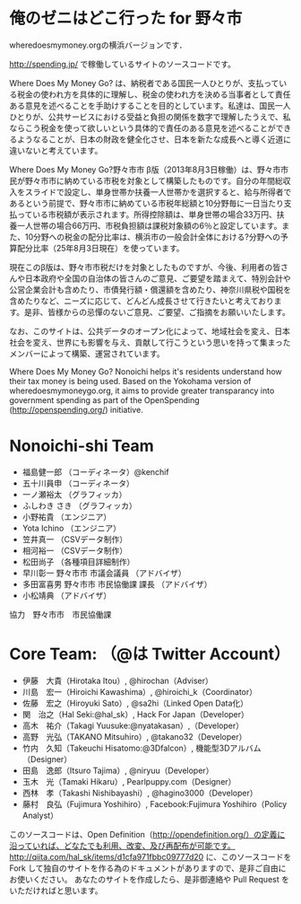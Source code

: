 # 俺のゼニはどこ行った for 野々市

wheredoesmymoney.orgの横浜バージョンです．

http://spending.jp/ で稼働しているサイトのソースコードです。

Where Does My Money Go? は、納税者である国民一人ひとりが、支払っている税金の使われ方を具体的に理解し、税金の使われ方を決める当事者として責任ある意見を述べることを手助けすることを目的としています。私達は、国民一人ひとりが、公共サービスにおける受益と負担の関係を数字で理解したうえで、私ならこう税金を使って欲しいという具体的で責任のある意見を述べることができるようなることが、日本の財政を健全化させ、日本を新たな成長へと導く近道に違いないと考えています。

Where Does My Money Go?野々市市 β版（2013年8月3日稼働）は、野々市市民が野々市市に納めている市税を対象として構築したものです。自分の年間総収入をスライドで設定し、単身世帯か扶養一人世帯かを選択すると、給与所得者であるという前提で、野々市市に納めている市税年総額と10分野毎に一日当たり支払っている市税額が表示されます。所得控除額は、単身世帯の場合33万円、扶養一人世帯の場合66万円、市税負担額は課税対象額の6％と設定しています。また、10分野への税金の配分比率は、横浜市の一般会計全体における?分野への予算配分比率（25年8月3日現在）を使っています。

現在このβ版は、野々市市税だけを対象としたものですが、今後、利用者の皆さんや日本政府や全国の自治体の皆さんのご意見、ご要望を踏まえて、特別会計や公営企業会計も含めたり、市債発行額・償還額を含めたり、神奈川県税や国税を含めたりなど、ニーズに応じて、どんどん成長させて行きたいと考えております。是非、皆様からの忌憚のないご意見、ご要望、ご指摘をお願いいたします。

なお、このサイトは、公共データのオープン化によって、地域社会を変え、日本社会を変え、世界にも影響を与え、貢献して行こうという思いを持って集まったメンバーによって構築、運営されています。

Where Does My Money Go? Nonoichi helps it's residents understand how their tax money is being used. Based on the Yokohama version of wheredoesmymoneygo.org, it aims to provide greater transparancy into government spending as part of the OpenSpending (http://openspending.org/) initiative. 	

# Nonoichi-shi Team

- 福島健一郎 （コーディネータ）@kenchif
- 五十川員申 （コーディネータ）
- 一ノ瀬裕太 （グラフィッカ）
- ふしわき さき （グラフィッカ）
- 小野祐貴 （エンジニア）
- Yota Ichino （エンジニア）
- 笠井真一 （CSVデータ制作）
- 相河裕一 （CSVデータ制作）
- 松田尚子 （各種項目詳細制作）
- 早川彰一 野々市市 市議会議員 （アドバイザ）
- 多田富喜男 野々市市 市民協働課 課長 （アドバイザ）
- 小松靖典 （アドバイザ）

協力　野々市市　市民協働課

# Core Team: （@は Twitter Account）

- 伊藤　大貴（Hirotaka Itou）, @hirochan（Adviser）
- 川島　宏一（Hiroichi Kawashima）, @hiroichi_k（Coordinator）
- 佐藤　宏之（Hiroyuki Sato）, @sa2hi（Linked Open Data化）
- 関　治之（Hal Seki:@hal_sk）, Hack For Japan（Developer）
- 高木　祐介（Takagi Yuusuke:@nyatakasan）,（Developer）
- 高野　光弘（TAKANO Mitsuhiro）, @takano32（Developer）
- 竹内　久知（Takeuchi Hisatomo:@3Dfalcon）, 機能型3Dアルバム（Designer）
- 田島　逸郎（Itsuro Tajima）, @niryuu（Developer）
- 玉木　光（Tamaki Hikaru）, Pearlpuppy.com（Designer）
- 西林　孝（Takashi Nishibayashi）, @hagino3000（Developer）
- 藤村　良弘（Fujimura Yoshihiro）, Facebook:Fujimura Yoshihiro（Policy Analyst）


このソースコードは、Open Definition（http://opendefinition.org/）の定義に沿っていれば、どなたでも利用、改変、及び再配布が可能です。
http://qiita.com/hal_sk/items/d1cfa971fbbc09777d20
に、このソースコードを Fork して独自のサイトを作る為のドキュメントがありますので、是非ご自由にお使いください。
あなたのサイトを作成したら、是非御連絡や Pull Request をいただければと思います。
